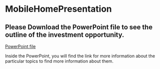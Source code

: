 # MobileHomePresentation

## Please Download the PowerPoint file to see the outline of the investment opportunity. 

<a href=''>PowerPoint file</a>

Inside the PowerPoint, you will find the link for more information about the particular topics to find more information about them. 
